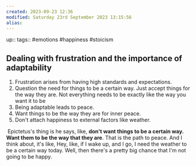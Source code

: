 ```yaml
---
created: 2023-09-23 12:36
modified: Saturday 23rd September 2023 13:15:56
alias:
---
```

up::
tags:: #emotions #happiness #stoicism

## Dealing with frustration and the importance of adaptability

1. Frustration arises from having high standards and expectations.
2. Question the need for things to be a certain way. Just accept things for the way they are. Not everything needs to be exactly like the way you want it to be
3. Being adaptable leads to peace.
4. Want things to be the way they are for inner peace.
5. Don't attach happiness to external factors like weather.

 Epictetus's thing is he says, like, **don't want things to be a certain way. Want them to be the way that they are**. That is the path to peace. And I think about, it's like, Hey, like, if I wake up, and I go, I need the weather to be a certain way today. Well, then there's a pretty big chance that I'm not going to be happy.
